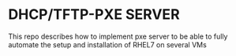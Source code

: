 # DHCP/TFTP-PXE SERVER
This repo describes how to implement pxe server to be able to fully automate the setup and installation of RHEL7 on several VMs
